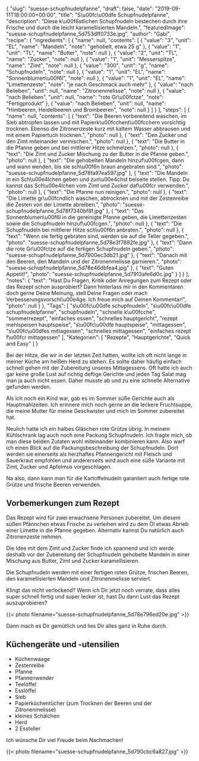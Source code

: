 {
    "slug": "suesse-schupfnudelpfanne",
    "draft": false,
    "date": "2019-09-11T18:00:00+00:00",
    "title": "S\u00fc\u00dfe Schupfnudelpfanne",
    "description": "Diese k\u00f6stlichen Schupfnudeln bestechen durch ihre Frische und durch die leicht karamellisierten Mandeln.",
    "featuredImage": "suesse-schupfnudelpfanne_5d753dff0733e.jpg",
    "author": "Gabi",
    "recipe": {
        "ingredients": [
            {
                "name": null,
                "contents": [
                    {
                        "value": "3",
                        "unit": "EL",
                        "name": "Mandeln",
                        "note": "gehobelt, etwa 25 g"
                    },
                    {
                        "value": "1",
                        "unit": "TL",
                        "name": "Butter",
                        "note": null
                    },
                    {
                        "value": "2",
                        "unit": "TL",
                        "name": "Zucker",
                        "note": null
                    },
                    {
                        "value": "1",
                        "unit": "Messerspitze",
                        "name": "Zimt",
                        "note": null
                    },
                    {
                        "value": "300",
                        "unit": "g",
                        "name": "Schupfnudeln",
                        "note": null
                    },
                    {
                        "value": "1",
                        "unit": "EL",
                        "name": "Sonnenblumen\u00f6l",
                        "note": null
                    },
                    {
                        "value": "1",
                        "unit": "EL",
                        "name": "Limettenzeste",
                        "note": "je nach Geschmack auch mehr"
                    },
                    {
                        "value": "nach Belieben",
                        "unit": null,
                        "name": "Zitronenmelisse",
                        "note": null
                    },
                    {
                        "value": "nach Belieben",
                        "unit": null,
                        "name": "rote Gr\u00fctze",
                        "note": "Fertigprodukt"
                    },
                    {
                        "value": "nach Belieben",
                        "unit": null,
                        "name": "Himbeeren, Heidelbeeren und Brombeeren",
                        "note": null
                    }
                ]
            }
        ],
        "steps": [
            {
                "name": null,
                "contents": [
                    {
                        "text": "Die Beeren vorbereitend waschen, im Sieb abtropfen lassen und mit Papierk\u00fcchent\u00fcchern vorsichtig trocknen. Ebenso die Zitronenzeste kurz mit kaltem Wasser abbrausen und mit einem Papiertuch trocknen.",
                        "photo": null
                    },
                    {
                        "text": "Den Zucker und den Zimt miteinander vermischen.",
                        "photo": null
                    },
                    {
                        "text": "Die Butter in die Pfanne geben und bei mittlerer Hitze schmelzen.",
                        "photo": null
                    },
                    {
                        "text": "Die Zimt und Zucker Mischung zu der Butter in die Pfanne geben.",
                        "photo": null
                    },
                    {
                        "text": "Die gehobelten Mandeln hinzuf\u00fcgen, dann und wann wenden, bis sie sch\u00f6n braun angebraten sind.",
                        "photo": "suesse-schupfnudelpfanne_5d78fa97ea597.jpg"
                    },
                    {
                        "text": "Die Mandeln in ein Sch\u00e4lchen geben und zun\u00e4chst beiseite stellen. Tipp: Du kannst das Sch\u00e4lchen vom Zimt und Zucker daf\u00fcr verwenden.",
                        "photo": null
                    },
                    {
                        "text": "Die Pfanne nun reinigen.",
                        "photo": null
                    },
                    {
                        "text": "Die Limette gr\u00fcndlich waschen, abtrocknen und mit der Zestenreibe die Zesten von der Limette abreiben.",
                        "photo": "suesse-schupfnudelpfanne_5d78f7340bf8f.jpg"
                    },
                    {
                        "text": "Das Sonnenblumen\u00f6l in die gereinigte Pfanne geben, die Limettenzesten sowie die Schupfnudeln hinzuf\u00fcgen.",
                        "photo": null
                    },
                    {
                        "text": "Die Schupfnudeln bei mittlerer Hitze sch\u00f6n anbraten.",
                        "photo": null
                    },
                    {
                        "text": "Wenn sie fertig gebraten sind, werden sie auf die Teller gegeben.",
                        "photo": "suesse-schupfnudelpfanne_5d78e3f7882fe.jpg"
                    },
                    {
                        "text": "Dann die rote Gr\u00fctze auf die fertigen Schupfnudeln geben.",
                        "photo": "suesse-schupfnudelpfanne_5d7900ec3db21.jpg"
                    },
                    {
                        "text": "Danach mit den Beeren, den Mandeln und der Zitronenmelisse garnieren.",
                        "photo": "suesse-schupfnudelpfanne_5d78e46dbfea4.jpg"
                    },
                    {
                        "text": "Guten Appetit!",
                        "photo": "suesse-schupfnudelpfanne_5d7913afe6d0c.jpg"
                    }
                ]
            }
        ],
        "notes": {
            "text": "Hast Du Fragen, Kritik oder Anregungen zum Rezept oder das Rezept schon ausprobiert? Dann hinterlass mir in den Kommentaren doch gerne Deine Meinung, stell Deine Fragen oder mach Verbesserungsvorschl\u00e4ge. Ich freue mich auf Deinen Kommentar!",
            "photo": null
        }
    },
    "Tags": [
        "s\u00fc\u00dfe schupfnudeln",
        "s\u00fc\u00dfe schupfnudelpfanne",
        "schupfnudeln",
        "schnelle k\u00fcche",
        "sommerrezept",
        "einfaches essen",
        "schnelles hauptgericht",
        "rezept mehlspeisen hauptspeise",
        "s\u00fc\u00dfe hauptspeise",
        "mittagessen",
        "s\u00fc\u00dfes mittagessen",
        "schnelles mittagessen",
        "einfaches rezept f\u00fcr mittagessen"
    ],
    "Kategorien": [
        "Rezepte",
        "Hauptgerichte",
        "Quick and Easy"
    ]
}

Bei der Hitze, die wir in der letzten Zeit hatten, wollte ich oft nicht lange in meiner Küche am heißen Herd zu stehen. Es sollte daher häufig einfach schnell gehen mit der Zubereitung unseres Mittagessens. Oft hatte ich auch gar keine große Lust auf richtig deftige Gerichte und jeden Tag Salat mag man ja auch nicht essen. Daher musste ab und zu eine schnelle Alternative gefunden werden.

Als ich noch ein Kind war, gab es im Sommer süße Gerichte auch als Hauptmahlzeiten. Ich erinnere mich noch gerne an die leckere Fruchtsuppe, die meine Mutter für meine Geschwister und mich im Sommer zubereitet hat.

Neulich hatte ich ein halbes Gläschen rote Grütze übrig. In meinem Kühlschrank lag auch noch eine Packung Schupfnudeln. Ich fragte mich, ob man diese beiden Zutaten wohl miteinander kombinieren kann. Also warf ich einen Blick auf die Packungsbeschreibung der Schupfnudeln. Dort werden sie einerseits als herzhaftes Pfannengericht mit Fleisch und Sauerkraut empfohlen und andererseits wird auch eine süße Variante mit Zimt, Zucker und Apfelmus vorgeschlagen.

Na also, dann kann man für die Kartoffelnudeln garantiert auch fertige rote Grütze und frische Beeren verwenden.

## Vorbemerkungen zum Rezept

Das Rezept wird für zwei erwachsene Personen zubereitet.
Um diesem süßen Pfännchen etwas Frische zu verleihen wird zu dem Öl etwas Abrieb einer Limette in die Pfanne gegeben. Alternativ kannst Du natürlich auch Zitronenzeste nehmen.

Die Idee mit dem Zimt und Zucker finde ich spannend und ich werde deshalb vor der Zubereitung der Schupfnudeln gehobelte Mandeln in einer Mischung aus Butter, Zimt und Zucker karamellisieren.

Die Schupfnudeln werden mit einer fertigen roten Grütze, frischen Beeren, den karamellisierten Mandeln und Zitronenmelisse serviert.

Klingt das nicht verlockend? Wenn ich Dir jetzt noch verrate, dass alles super schnell fertig und super lecker ist, hast Du dann Lust das Rezept auszuprobieren?

{{< photo filename="suesse-schupfnudelpfanne_5d78e796ed20e.jpg" >}}

Dann mach es Dir gemütlich und lies Dir alles ganz in Ruhe durch.

## Küchengeräte und -utensilien

- Küchenwaage
- Zestenreibe
- Pfanne
- Pfannenwender
- Teelöffel
- Esslöffel
- Sieb
- Papierküchentücher (zum Trocknen der Beeren und der Zitronenmelisse)
- kleines Schälchen
- Herd
- 2 Essteller




Ich wünsche Dir viel Freude beim Nachmachen!

{{< photo filename="suesse-schupfnudelpfanne_5d790cbc6a827.jpg" >}}